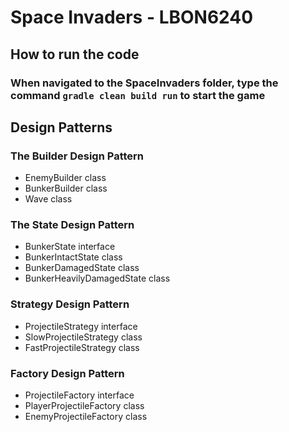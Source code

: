 # Space Invaders - LBON6240
## How to run the code
### When navigated to the SpaceInvaders folder, type the command ```gradle clean build run``` to start the game

## Design Patterns
### The Builder Design Pattern
- EnemyBuilder class
- BunkerBuilder class
- Wave class

### The State Design Pattern
- BunkerState interface
- BunkerIntactState class
- BunkerDamagedState class
- BunkerHeavilyDamagedState class

### Strategy Design Pattern
- ProjectileStrategy interface
- SlowProjectileStrategy class
- FastProjectileStrategy class

### Factory Design Pattern
- ProjectileFactory interface
- PlayerProjectileFactory class
- EnemyProjectileFactory class

